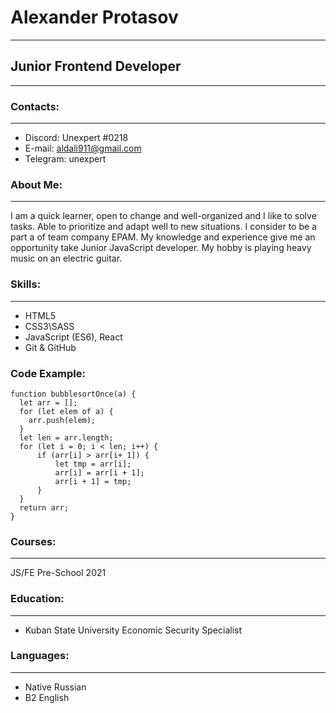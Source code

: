 # Alexander Protasov
***
## Junior Frontend Developer
***
### Contacts:
***
* Discord: Unexpert #0218
* E-mail:  aldali911@gmail.com
* Telegram: unexpert

### About Me:
***
I am а quick learner, open to change and well-organized and I like to solve tasks.
Able to prioritize and adapt well to new situations.
I consider to be a part a of team company EPAM.
My knowledge and experience give me an opportunity take Junior JavaScript developer.
My hobby is playing heavy music on an electric guitar.


### Skills:
***
* HTML5
* CSS3\SASS
* JavaScript (ES6), React
* Git & GitHub


### Code Example:

```
function bubblesortOnce(a) {
  let arr = [];
  for (let elem of a) {
    arr.push(elem);
  }
  let len = arr.length;
  for (let i = 0; i < len; i++) {
      if (arr[i] > arr[i+ 1]) {
          let tmp = arr[i];
          arr[i] = arr[i + 1];
          arr[i + 1] = tmp;
      }
  }
  return arr;
}
```

### Courses:
***
JS/FE Pre-School 2021

### Education:
***
* Kuban State University Economic Security Specialist


### Languages:
***
* Native Russian
* B2 English
